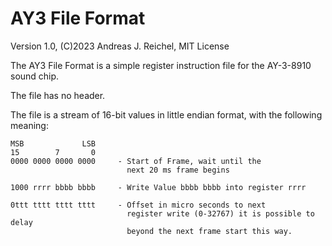 # AY3 File Format

Version 1.0, (C)2023 Andreas J. Reichel, MIT License

The AY3 File Format is a simple register instruction
file for the AY-3-8910 sound chip.

The file has no header.

The file is a stream of 16-bit values in little endian format,
with the following meaning:

```
MSB             LSB
15        7       0
0000 0000 0000 0000     - Start of Frame, wait until the
                          next 20 ms frame begins

1000 rrrr bbbb bbbb     - Write Value bbbb bbbb into register rrrr

0ttt tttt tttt tttt     - Offset in micro seconds to next
                          register write (0-32767) it is possible to delay
                          beyond the next frame start this way.
```
